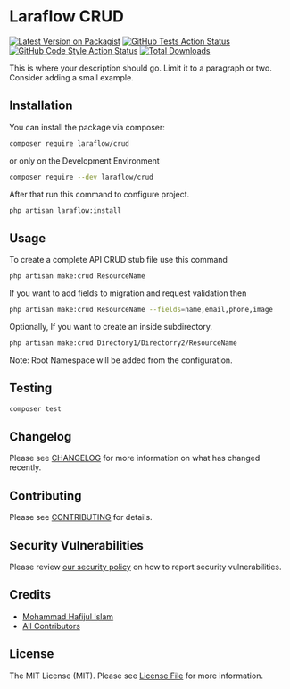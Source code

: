 # Laraflow CRUD

[![Latest Version on Packagist](https://img.shields.io/packagist/v/laraflow/crud.svg?style=flat-square)](https://packagist.org/packages/laraflow/crud)
[![GitHub Tests Action Status](https://img.shields.io/github/actions/workflow/status/laraflow/crud/run-tests.yml?branch=main&label=tests&style=flat-square)](https://github.com/laraflow/crud/actions?query=workflow%3Arun-tests+branch%3Amain)
[![GitHub Code Style Action Status](https://img.shields.io/github/actions/workflow/status/laraflow/crud/fix-php-code-style-issues.yml?branch=main&label=code%20style&style=flat-square)](https://github.com/laraflow/crud/actions?query=workflow%3A"Fix+PHP+code+style+issues"+branch%3Amain)
[![Total Downloads](https://img.shields.io/packagist/dt/laraflow/crud.svg?style=flat-square)](https://packagist.org/packages/laraflow/crud)

This is where your description should go. Limit it to a paragraph or two. Consider adding a small example.

## Installation

You can install the package via composer:

```bash
composer require laraflow/crud
```

or only on the Development Environment

```bash
composer require --dev laraflow/crud
```

After that run this command to configure project.

```bash
php artisan laraflow:install
```

## Usage

To create a complete API CRUD stub file use this command

```bash
php artisan make:crud ResourceName
```

If you want to add fields to migration and request validation then

```bash
php artisan make:crud ResourceName --fields=name,email,phone,image
```

Optionally, If you want to create an inside subdirectory.

```bash
php artisan make:crud Directory1/Directorry2/ResourceName
```

Note: Root Namespace will be added from the configuration.

## Testing

```bash
composer test
```

## Changelog

Please see [CHANGELOG](CHANGELOG.md) for more information on what has changed recently.

## Contributing

Please see [CONTRIBUTING](CONTRIBUTING.md) for details.

## Security Vulnerabilities

Please review [our security policy](../../security/policy) on how to report security vulnerabilities.

## Credits

- [Mohammad Hafijul Islam](https://github.com/hafijul233)
- [All Contributors](../../contributors)

## License

The MIT License (MIT). Please see [License File](LICENSE.md) for more information.
